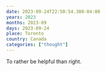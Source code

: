 ```yaml
---
date: 2023-09-24T22:50:54.308-04:00
years: 2023
months: 2023-09
days: 2023-09-24
place: Toronto
country: Canada
categories: ["thought"]
---
```

To rather be helpful than right.
